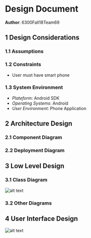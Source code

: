 # Design Document
**Author**: 6300Fall18Team69

## 1 Design Considerations

### 1.1 Assumptions

### 1.2 Constraints
* User must have smart phone

### 1.3 System Environment
* _Plateform_: Android SDK
* _Operating Systems_: Android
* _User Environment_: Phone Application

## 2 Architecture Design

### 2.1 Component Diagram


### 2.2 Deployment Diagram

## 3 Low Level Design

### 3.1 Class Diagram

![alt text](https://github.gatech.edu/gt-omscs-se-2018fall/6300Fall18Team69/blob/master/GroupProject/Design-Team/Group%20Project%20D1%20-%20Updated.jpg)

### 3.2 Other Diagrams

## 4 User Interface Design

![alt text](https://github.gatech.edu/gt-omscs-se-2018fall/6300Fall18Team69/blob/master/GroupProject/Docs/pics/CS6300%20UI%20Design%20.png)
